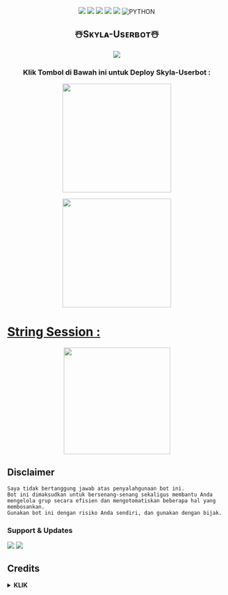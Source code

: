 <p align="center">
    <a href="https://github.com/SkylaIND/Skyla-Userbot"> <img src="https://img.shields.io/github/repo-size/noob-kittu/YoneRobot?color=orange&logo=github&logoColor=green&style=for-the-badge" /></a>
    <a href="https://github.com/SkylaIND/Skyla-Userbot/commits"> <img src="https://img.shields.io/github/last-commit/noob-kittu/YoneRobot?color=blue&logo=github&logoColor=green&style=for-the-badge" /></a>
    <a href="https://github.com/SkylaIND/Skyla-Userbot/issues"> <img src="https://img.shields.io/github/issues/noob-kittu/YoneRobot?color=blueviolet&logo=github&logoColor=green&style=for-the-badge" /></a>
    <a href="https://github.com/SkylaIND/Skyla-Userbot/network/members"> <img src="https://img.shields.io/github/forks/noob-kittu/YoneRobot?color=red&logo=github&logoColor=green&style=for-the-badge" /></a>  
    <a href="https://pypi.org/project/Telethon/"> <img src="https://img.shields.io/pypi/v/telethon?color=yellow&label=telethon&logo=python&logoColor=green&style=for-the-badge" /></a>
    <img alt="PYTHON" src="https://img.shields.io/badge/PYTHON-v3.9.6-purple?style=for-the-badge&logo=appveyor"/>
    </p>

<h2 align="center">☃️Sᴋʏʟᴀ-Usᴇʀʙᴏᴛ☃️
</h2>

<p align="center">
  <img src="https://telegra.ph/file/0970dd27e9141599aaccf.jpg">
</p>

<h3 align="center">Klik Tombol di Bawah ini untuk Deploy Skyla-Userbot :</h3>

<p align="center"><a href="https://dashboard.heroku.com/new?template=https://github.com/SkylaIND/Skyla-Userbot"><img src="https://img.shields.io/badge/Deploy%20To%20Heroku-blueviolet?style=for-the-badge&logo=heroku" width="250""/</a>  

<p align="center"><a href="https://telegram.dog/XTZ_HerokuBot?start=U2t5bGFJTkQvU2t5bGFNdXNpYyBtYWlu"><img src="https://img.shields.io/badge/Deploy%20Via%20Telegram-blue?style=for-the-badge&logo=telegram" width="250""/</a>  
</p>

# String Session :

<p align="center">
<a href="https://t.me/StringSkylaBot"><img src="https://img.shields.io/badge/Generate%20Gen%20Bot-pink?style=for-the-badge&logo=appveyor" width="245""/></a>
 </p> 

## Disclaimer

```
Saya tidak bertanggung jawab atas penyalahgunaan bot ini.
Bot ini dimaksudkan untuk bersenang-senang sekaligus membantu Anda
mengelola grup secara efisien dan mengotomatiskan beberapa hal yang membosankan.
Gunakan bot ini dengan risiko Anda sendiri, dan gunakan dengan bijak.
```


### Support & Updates 
<a href="https://t.me/skylasupport"><img src="https://img.shields.io/badge/Join-Group%20Support-red.svg?style=for-the-badge&logo=Telegram"></a> <a href="https://t.me/SkylaIND"><img src="https://img.shields.io/badge/Join-Updates%20Channel-orange.svg?style=for-the-badge&logo=Telegram"></a>

## Credits

</details>

<details>
<summary><b> KLIK </b></summary>
<br>


*   [Vicky](https://github.com/vckyou/Geez-Userbot)  Geez-Userbot
*   [Sendi](https://github.com/SendiAp/Rose-Userbot)   Rose-Userbot
*   [Skyzu](https://github.com/Skyzu/skyzu-userbot)   skyzu-userbot
*   [Skyla](https://github.com/SkylaIND/Skyla-Userbot)   Skyla-Userbot
*   [Kayzu](https://github.com/Kayzyu/Kayzu-Ubot)   Kayzu-Ubot
*   [Risman](https://github.com/mrismanaziz/Man-Userbot)  Man-Userbot
*   [Kyy](https://github.com/muhammadrizky16/Kyy-Userbot)   Kyy - Userbot
*   DAN TERIMAKASIH KEPADA USERBOT LAINNYA🙏

